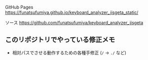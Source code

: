 GitHub Pages
https://funatsufumiya.github.io/keyboard_analyzer_jisgeta_static/

ソース
https://github.com/funatsufumiya/keyboard_analyzer_jisgeta

## このリポジトリでやっている修正メモ

- 相対パスでさせる動作するための各種手修正 (`/` → `./` など)